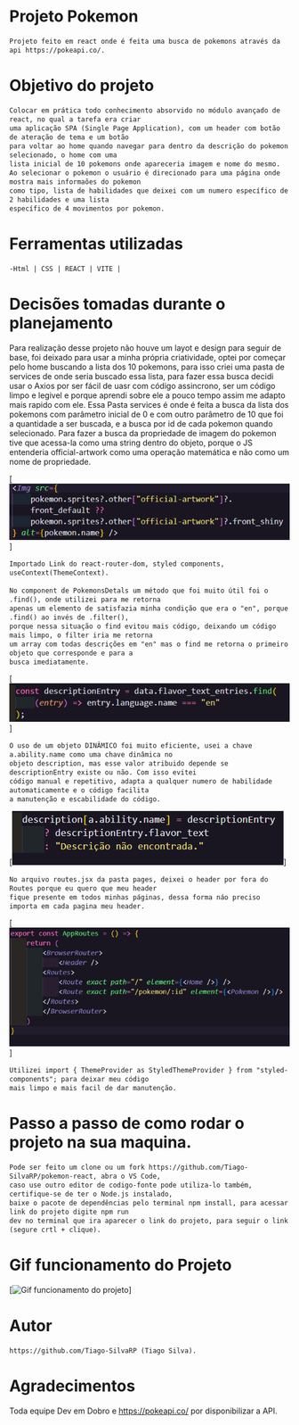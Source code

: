 # Projeto Pokemon 

    Projeto feito em react onde é feita uma busca de pokemons através da api https://pokeapi.co/.

# Objetivo do projeto

    Colocar em prática todo conhecimento absorvido no módulo avançado de react, no qual a tarefa era criar
    uma aplicação SPA (Single Page Application), com um header com botão de ateração de tema e um botão
    para voltar ao home quando navegar para dentro da descrição do pokemon selecionado, o home com uma 
    lista inicial de 10 pokemons onde apareceria imagem e nome do mesmo.
    Ao selecionar o pokemon o usuário é direcionado para uma página onde mostra mais informaões do pokemon 
    como tipo, lista de habilidades que deixei com um numero específico de 2 habilidades e uma lista 
    específico de 4 movimentos por pokemon.

# Ferramentas utilizadas

    -Html | CSS | REACT | VITE |

# Decisões tomadas durante o planejamento

Para realização desse projeto não houve um layot e design para seguir de base, foi deixado para usar
a minha própria criatividade, optei por começar pelo home buscando a lista dos 10 pokemons, para isso 
criei uma pasta de services de onde seria buscado essa lista, para fazer essa busca decidi usar o 
Axios por ser fácil de uasr com código assincrono, ser um código limpo e legivel e porque aprendi 
sobre ele a pouco tempo assim me adapto mais rapido com ele.
Essa Pasta services é onde é feita a busca da lista dos pokemons com parâmetro inicial de 0 e com outro 
parâmetro de 10 que foi a quantidade a ser buscada, e a busca por id de cada pokemon quando selecionado.
Para fazer a busca da propriedade de imagem do pokemon tive que acessa-la como uma string dentro do 
objeto, porque o JS entenderia official-artwork como uma operação matemática e não como um nome de 
propriedade.

[<img src="./src/images/buscaImagemPokemon.PNG" alt="Buscando propriedade como string dentro de colchetes">]

    Importado Link do react-router-dom, styled components, useContext(ThemeContext).

    No component de PokemonsDetals um método que foi muito útil foi o .find(), onde utilizei para me retorna 
    apenas um elemento de satisfazia minha condição que era o "en", porque .find() ao invés de .filter(), 
    porque nessa situação o find evitou mais código, deixando um código mais limpo, o filter iria me retorna 
    um array com todas descrições em "en" mas o find me retorna o primeiro objeto que corresponde e para a 
    busca imediatamente.

[<img src="./src/images/find.PNG" alt="Imagem com código .find">]

    O uso de um objeto DINÂMICO foi muito eficiente, usei a chave a.ability.name como uma chave dinâmica no 
    objeto description, mas esse valor atribuido depende se descriptionEntry existe ou não. Com isso evitei 
    código manual e repetitivo, adapta a qualquer numero de habilidade automaticamente e o código facilita 
    a manutenção e escabilidade do código.

[<img src="./src/images/objetoDinamico.PNG" alt="Imagem trecho de codigo Dinamico">]



    No arquivo routes.jsx da pasta pages, deixei o header por fora do Routes porque eu quero que meu header 
    fique presente em todos minhas páginas, dessa forma náo preciso importa em cada pagina meu header.


[<img src="./src/images/rotaHeader.PNG" alt="Header atribuido em todas paginas de modo eficiente">]

    Utilizei import { ThemeProvider as StyledThemeProvider } from "styled-components"; para deixar meu código 
    mais limpo e mais facil de dar manutenção.

# Passo a passo de como rodar o projeto na sua maquina. 

    Pode ser feito um clone ou um fork https://github.com/Tiago-SilvaRP/pokemon-react, abra o VS Code, 
    caso use outro editor de codigo-fonte pode utiliza-lo também, certifique-se de ter o Node.js instalado, 
    baixe o pacote de dependências pelo terminal npm install, para acessar link do projeto digite npm run 
    dev no terminal que ira aparecer o link do projeto, para seguir o link (segure crtl + clique).

# Gif funcionamento do Projeto

[<img src="./src/images/gif.gif" alt="Gif funcionamento do projeto">]

# Autor 

    https://github.com/Tiago-SilvaRP (Tiago Silva).

# Agradecimentos 

 Toda equipe Dev em Dobro e https://pokeapi.co/ por disponibilizar a API.